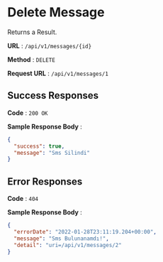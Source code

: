 # Delete Message

Returns a Result.

**URL** : `/api/v1/messages/{id}`

**Method** : `DELETE`

**Request URL** : `/api/v1/messages/1`

## Success Responses

**Code** : `200 OK`

**Sample Response Body** :

```json
{
  "success": true,
  "message": "Sms Silindi"
}
```

## Error Responses

**Code** : `404`

**Sample Response Body** :

```json
{
  "errorDate": "2022-01-28T23:11:19.204+00:00",
  "message": "Sms Bulunanamdı!",
  "detail": "uri=/api/v1/messages/2"
}
```